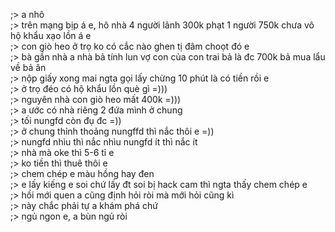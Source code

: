 ;> a nhô<br>
;> trên mạng bịp á e, hô nhà 4 người lãnh 300k phạt 1 người 750k chưa vô hộ khẩu xạo lồn á e<br>
;> con giò heo ở trọ ko có cắc nào ghen tị đâm choọt đó e<br>
;> bà gần nhà a nhà bả tính lun vợ con của con trai bả là đc 700k bả mua lẩu về bả ăn<br>
;> nộp giấy xong mai ngta gọi lấy chừng 10 phút là có tiền rồi e<br>
;> ở trọ đéo có hộ khẩu lồn què gì =)))<br>
;> nguyên nhà con giò heo mất 400k =)))<br>
;> a ước có nhà riêng 2 đứa mình ở chung<br>
;> tối nungfd còn đụ đc =))<br>
;> ở chung thỉnh thoảng nungffd thì nắc thôi e =))<br>
;> nungfd nhìu thì nắc nhìu nungfd ít thì nắc ít<br>
;> nhà mà oke thì 5-6 tỉ e<br>
;> ko tiền thì thuê thôi e<br>
;> chem chép e màu hồng hay đen<br>
;> e lấy kiếng e soi chứ lấy đt soi bị hack cam thì ngta thấy chem chép e<br>
;> hồi mới quen a cũng định hỏi ròi mà mới hỏi cũng kì<br>
;> này chắc phải tự a khám phá chứ<br>
;> ngủ ngon e, a bùn ngủ ròi
